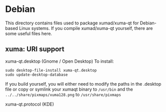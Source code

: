 
Debian
====================
This directory contains files used to package xumad/xuma-qt
for Debian-based Linux systems. If you compile xumad/xuma-qt yourself, there are some useful files here.

## xuma: URI support ##


xuma-qt.desktop  (Gnome / Open Desktop)
To install:

	sudo desktop-file-install xuma-qt.desktop
	sudo update-desktop-database

If you build yourself, you will either need to modify the paths in
the .desktop file or copy or symlink your xumaqt binary to `/usr/bin`
and the `../../share/pixmaps/xuma128.png` to `/usr/share/pixmaps`

xuma-qt.protocol (KDE)

